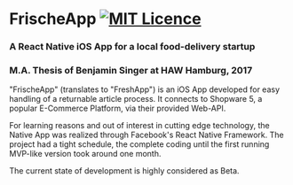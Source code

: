 # FrischeApp [![MIT Licence](https://badges.frapsoft.com/os/mit/mit.svg?v=103)](https://opensource.org/licenses/mit-license.php)

### A React Native iOS App for a local food-delivery startup
### M.A. Thesis of Benjamin Singer at HAW Hamburg, 2017

"FrischeApp" (translates to "FreshApp") is an iOS App developed for easy handling of a returnable article process. It connects to Shopware 5, a popular E-Commerce Platform, via their provided Web-API.

For learning reasons and out of interest in cutting edge technology, the Native App was realized through Facebook's React Native Framework. The project had a tight schedule, the complete coding until the first running MVP-like version took around one month.

The current state of development is highly considered as Beta.
